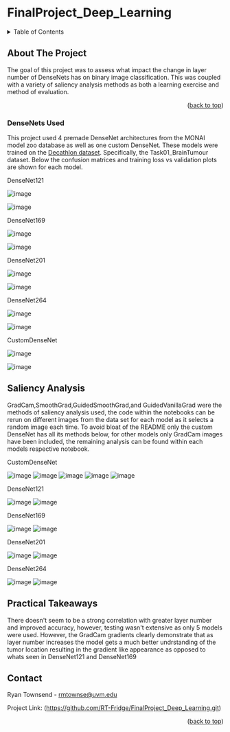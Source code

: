 # FinalProject_Deep_Learning
<!-- Improved compatibility of back to top link: See: https://github.com/othneildrew/Best-README-Template/pull/73 -->
<a id="readme-top"></a>




<!-- PROJECT SHIELDS -->
<!--
*** I'm using markdown "reference style" links for readability.
*** Reference links are enclosed in brackets [ ] instead of parentheses ( ).
*** See the bottom of this document for the declaration of the reference variables
*** for contributors-url, forks-url, etc. This is an optional, concise syntax you may use.
*** https://www.markdownguide.org/basic-syntax/#reference-style-links
-->








<!-- TABLE OF CONTENTS -->
<details>
  <summary>Table of Contents</summary>
  <ol>
    <li>
      <a href="#about-the-project">About The Project</a>
      <ul>
        <li><a href="#built-with">Built With</a></li>
      </ul>
    </li>
    <li>
      <a href="#getting-started">Getting Started</a>
      <ul>
        <li><a href="#prerequisites">Prerequisites</a></li>
        <li><a href="#installation">Installation</a></li>
      </ul>
    </li>
    <li><a href="#usage">Usage</a></li>
    <li><a href="#roadmap">Roadmap</a></li>
    <li><a href="#contributing">Contributing</a></li>
    <li><a href="#license">License</a></li>
    <li><a href="#contact">Contact</a></li>
    <li><a href="#acknowledgments">Acknowledgments</a></li>
  </ol>
</details>



<!-- ABOUT THE PROJECT -->
## About The Project
The goal of this project was to assess what impact the change in layer number of DenseNets has on binary image classification. This was coupled with a variety of saliency analysis methods as both a learning exercise and method of evaluation.


<p align="right">(<a href="#readme-top">back to top</a>)</p>



### DenseNets Used 

This project used 4 premade DenseNet architectures from the MONAI model zoo database as well as one custom DenseNet. These models were trained on the [Decathlon dataset](http://medicaldecathlon.com). Specifically, the Task01_BrainTumour dataset. Below the confusion matrices and training loss vs validation plots are shown for each model.

DenseNet121

![image](https://github.com/user-attachments/assets/1e34c444-c2c2-4c39-baa1-14e71d89e87a)

![image](https://github.com/user-attachments/assets/43d68775-2fde-46b6-9ee9-4c7d798a8a64)

DenseNet169

![image](https://github.com/user-attachments/assets/2ea331fa-85f9-4d02-8f03-6533bfef2d1a)

![image](https://github.com/user-attachments/assets/569b64e3-17cc-4de2-b93a-69a532d37ea7)

DenseNet201

![image](https://github.com/user-attachments/assets/e10202b9-9cd4-4ea6-aa26-bba123895698)


![image](https://github.com/user-attachments/assets/e71ca6dc-b7e0-4dea-a3ad-9d8058e4112c)

DenseNet264

![image](https://github.com/user-attachments/assets/655d829f-d46f-4108-b280-cf63569e83d1)

![image](https://github.com/user-attachments/assets/67a37ca2-e8da-41ed-a133-c810a6ae5bc5)

CustomDenseNet

![image](https://github.com/user-attachments/assets/70c2c81d-bb0a-4387-9b68-b45ac235b589)

![image](https://github.com/user-attachments/assets/7861b5a9-1e5a-4d2b-91b8-176be8d8ba97)



<!-- Saliency Analysis -->
## Saliency Analysis

GradCam,SmoothGrad,GuidedSmoothGrad,and GuidedVanillaGrad were the methods of saliency analysis used, the code within the notebooks can be rerun on different images from the data set for each model as it selects a random image each time. To avoid bloat of the README only the custom DenseNet has all its methods below, for other models only GradCam images have been included, the remaining analysis can be found within each models respective notebook.

CustomDenseNet

![image](https://github.com/user-attachments/assets/803b8eac-a5ce-4a25-b91f-538936aff5fd) ![image](https://github.com/user-attachments/assets/eaea6fd0-9668-43fd-bd2e-6b5a6b05cd2b) ![image](https://github.com/user-attachments/assets/0190333f-0e53-4dbc-b1d6-65f9fc235b21) ![image](https://github.com/user-attachments/assets/fcfece3f-70fb-41a1-8ac8-cc48438ab34b) ![image](https://github.com/user-attachments/assets/b8980665-2783-4800-921e-9bcfa6b3a45f)

DenseNet121

![image](https://github.com/user-attachments/assets/544e503b-45b4-408f-8151-d7c0cfc6c8a9) ![image](https://github.com/user-attachments/assets/b542dab2-534e-4ea4-b92d-167ba5ecdc53)

DenseNet169

![image](https://github.com/user-attachments/assets/8d777ee6-27ae-488c-9e95-e4e3b55a7fb8) ![image](https://github.com/user-attachments/assets/226815df-cf71-4bec-8e63-d337f9c7eb4f)

DenseNet201

![image](https://github.com/user-attachments/assets/45e90d28-55b1-4da1-bd66-ec38fd0ab7c8) ![image](https://github.com/user-attachments/assets/9b600937-4bd4-4a01-8734-3a0a95cd0898)

DenseNet264

![image](https://github.com/user-attachments/assets/69afa2eb-d19a-4a97-ac20-cfec9a783273) ![image](https://github.com/user-attachments/assets/6e6eabe3-95de-4e46-aaf3-d634e7592cd0)




<!-- Practical Takeaways -->
## Practical Takeaways

There doesn't seem to be a strong correlation with greater layer number and improved accuracy, however, testing wasn't extensive as only 5 models were used. However, the GradCam gradients clearly demonstrate that as layer number increases the model gets a much better undrstanding of the tumor location resulting in the gradient like appearance as opposed to whats seen in DenseNet121 and DenseNet169




<!-- CONTACT -->
## Contact

Ryan Townsend - rmtownse@uvm.edu

Project Link: (https://github.com/RT-Fridge/FinalProject_Deep_Learning.git)
<p align="right">(<a href="#readme-top">back to top</a>)</p>



